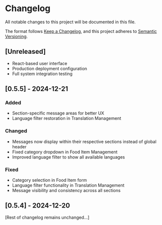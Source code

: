# Changelog
All notable changes to this project will be documented in this file.

The format follows [Keep a Changelog](https://keepachangelog.com/en/1.0.0/),
and this project adheres to [Semantic Versioning](https://semver.org/spec/v2.0.0.html).

## [Unreleased]
- React-based user interface
- Production deployment configuration
- Full system integration testing

## [0.5.5] - 2024-12-21
### Added
- Section-specific message areas for better UX
- Language filter restoration in Translation Management

### Changed
- Messages now display within their respective sections instead of global header
- Fixed category dropdown in Food Item Management
- Improved language filter to show all available languages

### Fixed
- Category selection in Food Item form
- Language filter functionality in Translation Management
- Message visibility and consistency across all sections

## [0.5.4] - 2024-12-20
[Rest of changelog remains unchanged...]